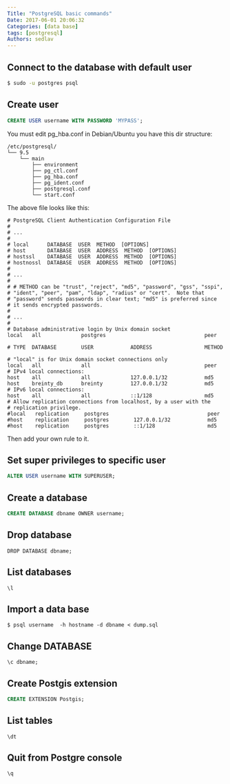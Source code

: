 ```yaml
---
Title: "PostgreSQL basic commands"
Date: 2017-06-01 20:06:32
Categories: [data base]
tags: [postgresql]
Authors: sedlav
---
```


## Connect to the database with default user

```sh
$ sudo -u postgres psql
```

## Create user

```sql
CREATE USER username WITH PASSWORD 'MYPASS';
```

You must edit pg_hba.conf in Debian/Ubuntu you have this dir structure:

```
/etc/postgresql/
└── 9.5
    └── main
        ├── environment
        ├── pg_ctl.conf
        ├── pg_hba.conf
        ├── pg_ident.conf
        ├── postgresql.conf
        └── start.conf
```

The above file looks like this:

```
# PostgreSQL Client Authentication Configuration File
#
# ...
#
# local      DATABASE  USER  METHOD  [OPTIONS]
# host       DATABASE  USER  ADDRESS  METHOD  [OPTIONS]
# hostssl    DATABASE  USER  ADDRESS  METHOD  [OPTIONS]
# hostnossl  DATABASE  USER  ADDRESS  METHOD  [OPTIONS]
#
# ...
# 
# # METHOD can be "trust", "reject", "md5", "password", "gss", "sspi",
# "ident", "peer", "pam", "ldap", "radius" or "cert".  Note that
# "password" sends passwords in clear text; "md5" is preferred since
# it sends encrypted passwords.
#
# ...
#
# Database administrative login by Unix domain socket
local   all             postgres                                peer

# TYPE  DATABASE        USER            ADDRESS                 METHOD

# "local" is for Unix domain socket connections only
local   all             all                                     peer
# IPv4 local connections:
host    all             all             127.0.0.1/32            md5
host    breinty_db      breinty         127.0.0.1/32            md5
# IPv6 local connections:
host    all             all             ::1/128                 md5
# Allow replication connections from localhost, by a user with the
# replication privilege.
#local   replication     postgres                                peer
#host    replication     postgres        127.0.0.1/32            md5
#host    replication     postgres        ::1/128                 md5

```

Then add your own rule to it.

## Set super privileges to specific user

```sql
ALTER USER username WITH SUPERUSER;
```

## Create a database

```sql
CREATE DATABASE dbname OWNER username;
```

## Drop database

```
DROP DATABASE dbname;
```

## List databases

```
\l
```

## Import a data base

```
$ psql username  -h hostname -d dbname < dump.sql
```

## Change DATABASE

```
\c dbname;
```

## Create Postgis extension

```sql
CREATE EXTENSION Postgis;
```

## List tables

```
\dt
```

## Quit from Postgre console

```
\q
```
